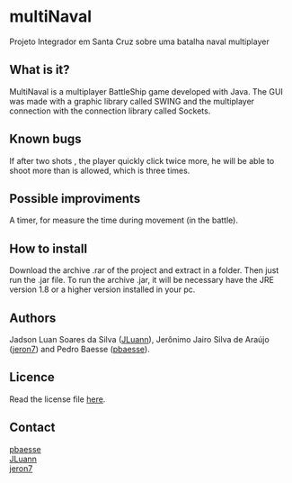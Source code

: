 # multiNaval

Projeto Integrador em Santa Cruz sobre uma batalha naval multiplayer

What is it?
-----------

MultiNaval is a multiplayer BattleShip game developed with Java. The GUI was
made with a graphic library called SWING and the multiplayer connection with
the connection library called Sockets.

Known bugs
----------

If after two shots , the player quickly click twice more, he will be able to 
shoot more than is allowed, which is three times.

Possible improviments
---------------------

A timer, for measure the time during movement (in the battle).

How to install
--------------

Download the archive .rar of the project and extract in a folder. Then just 
run the .jar file. To run the archive .jar, it will be necessary have 
the JRE version 1.8 or a higher version installed in your pc.

Authors
-------

Jadson Luan Soares da Silva (<a href="https://github.com/JLuann">JLuann</a>), Jerônimo Jairo Silva de Araújo (<a href="https://github.com/jeron7">jeron7</a>) and Pedro Baesse (<a href="https://github.com/pbaesse">pbaesse</a>).

Licence
-------

Read the license file <a href="https://github.com/pbaesse/multiNaval/blob/master/LICENSE">here</a>.

Contact
-------

<a href="https://github.com/pbaesse">pbaesse</a>                                                       
<a href="https://github.com/JLuann">JLuann</a>                                                 
<a href="https://github.com/jeron7">jeron7</a>


